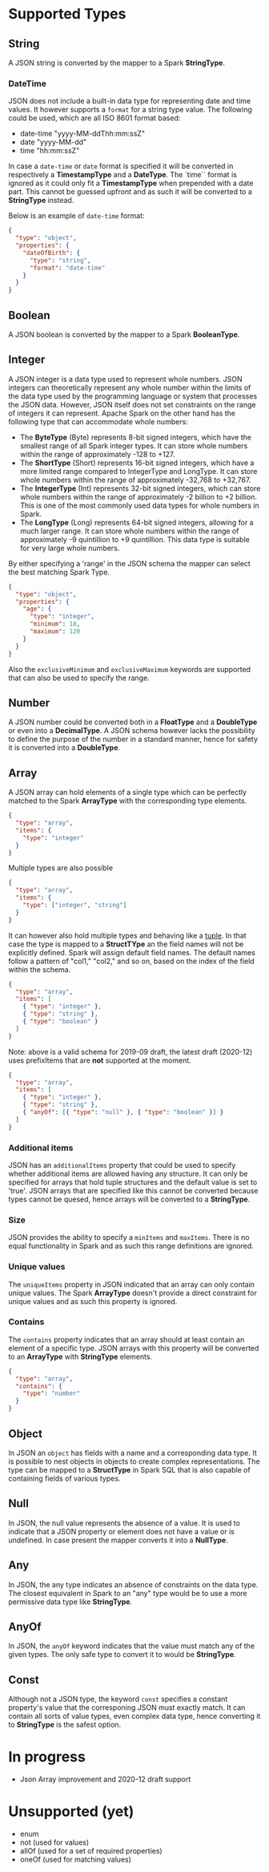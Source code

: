 # Supported Types

## String
A JSON string is converted by the mapper to a Spark **StringType**.

### DateTime

JSON does not include a built-in data type for representing date and time values. It however supports a `format` for a string type value. The following could be used, which are all ISO 8601 format based:

- date-time "yyyy-MM-ddThh:mm:ssZ"
- date "yyyy-MM-dd"
- time "hh:mm:ssZ"

In case a `date-time` or `date` format is specified it will be converted in respectively a **TimestampType** and a **DateType**. The `time`` format is ignored as it could only fit a **TimestampType** when prepended with a date part. This cannot be guessed upfront and as such it will be converted to a **StringType** instead.

Below is an example of `date-time` format:
```json
{
  "type": "object",
  "properties": {
    "dateOfBirth": {
      "type": "string",
      "format": "date-time"
    }
  }
}
```

## Boolean
A JSON boolean is converted by the mapper to a Spark **BooleanType**. 

## Integer
A JSON integer is a data type used to represent whole numbers. JSON integers can theoretically represent any whole number within the limits of the data type used by the programming language or system that processes the JSON data. However, JSON itself does not set constraints on the range of integers it can represent.
Apache Spark on the other hand has the following type that can accommodate whole numbers:
- The **ByteType** (Byte) represents 8-bit signed integers, which have the smallest range of all Spark integer types. It can store whole numbers within the range of approximately -128 to +127.
- The **ShortType** (Short) represents 16-bit signed integers, which have a more limited range compared to IntegerType and LongType. It can store whole numbers within the range of approximately -32,768 to +32,767.
- The **IntegerType** (Int) represents 32-bit signed integers, which can store whole numbers within the range of approximately -2 billion to +2 billion. This is one of the most commonly used data types for whole numbers in Spark.
- The **LongType** (Long) represents 64-bit signed integers, allowing for a much larger range. It can store whole numbers within the range of approximately -9 quintillion to +9 quintillion. This data type is suitable for very large whole numbers.

By either specifying a 'range' in the JSON schema the mapper can select the best matching Spark Type.

```json
{
  "type": "object",
  "properties": {
    "age": {
      "type": "integer",
      "minimum": 18,
      "maximum": 120
    }
  }
}
```
Also the `exclusiveMinimum` and `exclusiveMaximum` keywords are supported that can also be used to specify the range.


## Number
A JSON number could be converted both in a **FloatType** and a **DoubleType** or even into a **DecimalType**. A JSON schema however lacks the possibility to define the purpose of the number in a standard manner, hence for safety it is converted into a **DoubleType**.

## Array

A JSON array can hold elements of a single type which can be perfectly matched to the Spark **ArrayType** with the corresponding type elements.

```json
{
  "type": "array",
  "items": {
    "type": "integer"
  }
}
```

Multiple types are also possible
```json
{
  "type": "array",
  "items": {
    "type": ["integer", "string"]
  }
}
```

It can however also hold multiple types and behaving like a [tuple](https://docs.python.org/3/library/stdtypes.html?highlight=tuple#tuple). In that case the type is mapped to a **StructTYpe** an the field names will not be explicitly defined. Spark will assign default field names. The default names follow a pattern of "col1," "col2," and so on, based on the index of the field within the schema. 

```json
{
  "type": "array",
  "items": [
    { "type": "integer" },
    { "type": "string" },
    { "type": "boolean" }
  ]
}
```
Note: above is a valid schema for 2019-09 draft, the latest draft (2020-12) uses prefixItems that are **not** supported at the moment.

```json
{
  "type": "array",
  "items": [
    { "type": "integer" },
    { "type": "string" },
    { "anyOf": [{ "type": "null" }, { "type": "boolean" }] }
  ]
}
```

### Additional items
JSON has an `additionalItems` property that could be used to specify whether additional items are allowed having any structure. It can only be specified for arrays that hold tuple structures and the default value is set to 'true'. JSON arrays that are specified like this cannot be converted because types cannot be quesed, hence arrays will be converted to a **StringType**.

### Size
JSON provides the ability to specify a `minItems` and `maxItems`. There is no equal functionality in Spark and as such this range definitions are ignored.

### Unique values
The `uniqueItems` property in JSON indicated that an array can only contain unique values. The Spark **ArrayType** doesn't provide a direct constraint for unique values and as such this property is ignored.

### Contains
The `contains` property indicates that an array should at least contain an element of a specific type. JSON arrays with this property will be converted to an **ArrayType** with **StringType** elements.

```json
{
  "type": "array",
  "contains": {
    "type": "number"
  }
}
```

## Object
In JSON an `object` has fields with a name and a corresponding data type. It is possible to nest objects in objects to create complex representations. The type can be mapped to a **StructType** in Spark SQL that is also capable of containing fields of various types.

## Null
In JSON, the null value represents the absence of a value. It is used to indicate that a JSON property or element does not have a value or is undefined. In case present the mapper converts it into a **NullType**.

## Any
In JSON, the any type indicates an absence of constraints on the data type. The closest equivalent in Spark to an "any" type would be to use a more permissive data type like **StringType**. 

## AnyOf
In JSON, the `anyOf` keyword indicates that the value must match any of the given types. The only safe type to convert it to would be **StringType**.


## Const
Although not a JSON type, the keyword `const` specifies a constant property's value that the corresponing JSON must exactly match. It can contain all sorts of value types, even complex data type, hence converting it to **StringType** is the safest option.

# In progress
- Json Array improvement and 2020-12 draft support

# Unsupported (yet)

- enum
- not (used for values)
- allOf (used for a set of required properties)
- oneOf (used for matching values)